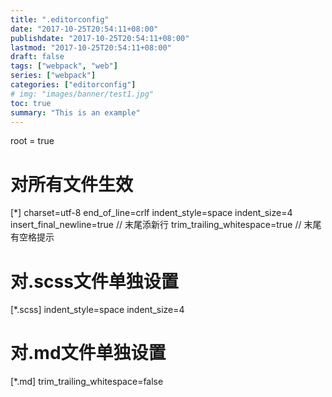 ```yaml
---
title: ".editorconfig"
date: "2017-10-25T20:54:11+08:00"
publishdate: "2017-10-25T20:54:11+08:00"
lastmod: "2017-10-25T20:54:11+08:00"
draft: false
tags: ["webpack", "web"]
series: ["webpack"]
categories: ["editorconfig"]
# img: "images/banner/test1.jpg"
toc: true
summary: "This is an example"
---
```


root = true

# 对所有文件生效
[*]
charset=utf-8
end_of_line=crlf
indent_style=space
indent_size=4
insert_final_newline=true		// 末尾添新行
trim_trailing_whitespace=true	// 末尾有空格提示

# 对.scss文件单独设置
[*.scss]
indent_style=space
indent_size=4

# 对.md文件单独设置
[*.md]
trim_trailing_whitespace=false